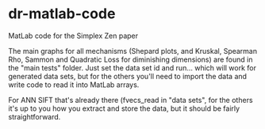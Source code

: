 # dr-matlab-code
MatLab code for the Simplex Zen paper

The main graphs for all mechanisms (Shepard plots, and Kruskal, Spearman Rho, Sammon and
Quadratic Loss for diminishing dimensions) are found in the "main tests" folder. Just set the
data set id and run... which will work for generated data sets, but for the others you'll need to
import the data and write code to read it into MatLab arrays.

For ANN SIFT that's already there (fvecs_read in "data sets", for the others it's up to you how
you extract and store the data, but it should be fairly straightforward.
